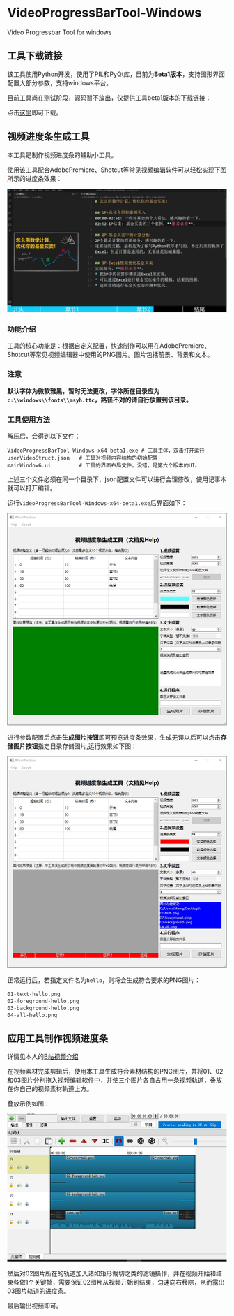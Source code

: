 # VideoProgressBarTool-Windows
Video Progressbar Tool for windows

## 工具下载链接

该工具使用Python开发，使用了PIL和PyQt库，目前为**Beta1版本**，支持图形界面配置大部分参数，支持windows平台。

目前工具尚在测试阶段，源码暂不放出，仅提供工具beta1版本的下载链接：

点击[这里](https://gitee.com/zhengmingpei/VideoProgressBarTool-Windows/attach_files/573221/download/VideoProgressBarTool-Windows-x64-beta1.zip)即可下载。

## 视频进度条生成工具

本工具是制作视频进度条的辅助小工具。

使用该工具配合AdobePremiere、Shotcut等常见视频编辑软件可以轻松实现下图所示的进度条效果：

![demo1](docs/demo1.jpg)

### 功能介绍

工具的核心功能是：根据自定义配置，快速制作可以用在AdobePremiere、Shotcut等常见视频编辑器中使用的PNG图片。图片包括前景、背景和文本。

### 注意

**默认字体为微软雅黑，暂时无法更改，字体所在目录应为`c:\\windows\\fonts\\msyh.ttc`，路径不对的请自行放置到该目录。**

### 工具使用方法

解压后，会得到以下文件：

```shell
VideoProgressBarTool-Windows-x64-beta1.exe # 工具主体，双击打开运行
userVideoStruct.json   # 工具对视频内容结构的初始配置
mainWindow6.ui         # 工具的界面布局文件，没错，是第六个版本的UI。
```

上述三个文件必须在同一个目录下，json配置文件可以进行合理修改，使用记事本就可以打开编辑。

运行`VideoProgressBarTool-Windows-x64-beta1.exe`后界面如下：

![ui1](docs/ui1.jpg)

进行参数配置后点击**生成图片按钮**即可预览进度条效果，生成无误以后可以点击**存储图片按钮**指定目录存储图片,运行效果如下图：

![ui1](docs/ui2.jpg)

正常运行后，若指定文件名为`hello`，则将会生成符合要求的PNG图片：

```shell
01-text-hello.png
02-foreground-hello.png
03-background-hello.png
04-all-hello.png
```

## 应用工具制作视频进度条

详情见本人的[B站视频介绍](https://space.bilibili.com/32918983)

在视频素材完成剪辑后，使用本工具生成符合素材结构的PNG图片，并将01、02和03图片分别拖入视频编辑软件中，并使三个图片各自占用一条视频轨道，叠放在你自己的视频素材轨道上方。

叠放示例如图：

![demo2](docs/demo2.jpg)

然后对02图片所在的轨道加入诸如矩形裁切之类的滤镜操作，并在视频开始和结束各做1个关键帧，需要保证02图片从视频开始到结束，匀速向右移除，从而露出03图片轨道的进度条。

最后输出视频即可。
